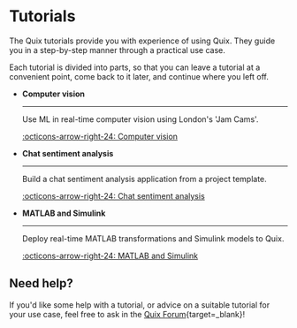 # Tutorials
 
The Quix tutorials provide you with experience of using Quix. They guide you in a step-by-step manner through a practical use case. 

Each tutorial is divided into parts, so that you can leave a tutorial at a convenient point, come back to it later, and continue where you left off.

<div class="grid cards" markdown>

-   __Computer vision__

    ---
    
    Use ML in real-time computer vision using London's 'Jam Cams'.

    [:octicons-arrow-right-24: Computer vision](./computer-vision/overview.md)


-   __Chat sentiment analysis__

    ---
    
    Build a chat sentiment analysis application from a project template.

    [:octicons-arrow-right-24: Chat sentiment analysis](./sentiment-analysis/overview.md)

-   __MATLAB and Simulink__

    ---
    
    Deploy real-time MATLAB transformations and Simulink models to Quix.

    [:octicons-arrow-right-24: MATLAB and Simulink](./matlab/matlab-and-simulink.md)

</div>

## Need help?

If you'd like some help with a tutorial, or advice on a suitable tutorial for your use case, feel free to ask in the [Quix Forum](https://forum.quix.io/){target=_blank}!
